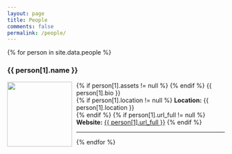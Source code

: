 ```yaml
---
layout: page
title: People
comments: false
permalink: /people/
---
```


<head>
<style> 
img {
}
  .left {
    float: left;
    padding: 0 10px 0 0;}
  }
</style>
</head>

<div id="people">
{% for person in site.data.people %}
<h3 id="{{ username }}">{{ person[1].name }}</h3>
  <p align="left">
    {% if person[1].assets != null %}
      <img src="{{ person[1].assets }}" width="150" height="150" class="left" />
    {% endif %}
    {{ person[1].bio }}<br/>
    {% if person[1].location != null %}
      <strong>Location:</strong> {{ person[1].location }}<br/>
    {% endif %}
    {% if person[1].url_full != null %}
      <strong>Website:</strong> <a href="{{ person[1].url_full }}">{{ person[1].url_full }}</a>
    {% endif %}
  </p>
<hr>
{% endfor %}
</div>
